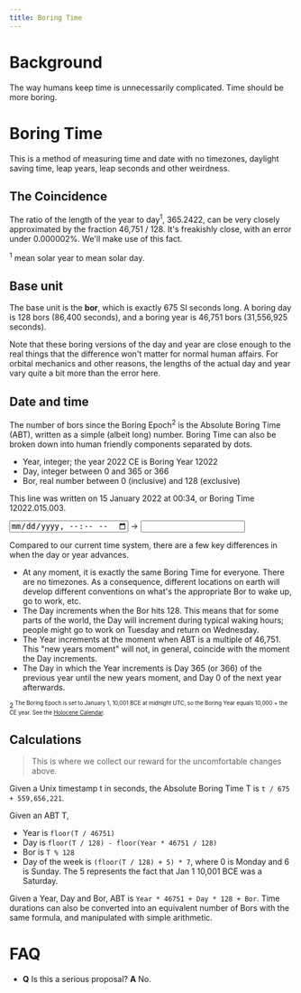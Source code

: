 ```yaml
---
title: Boring Time
---
```


# Background

The way humans keep time is unnecessarily complicated. Time should be more boring.

# Boring Time

This is a method of measuring time and date with no timezones, daylight saving time, leap years, leap seconds and other weirdness.

## The Coincidence

The ratio of the length of the year to day<sup>1</sup>, 365.2422, can be very closely approximated by the fraction 46,751 / 128. It's freakishly close, with an error under 0.000002%. We'll make use of this fact.

<sup>1</sup> mean solar year to mean solar day.

## Base unit

The base unit is the **bor**, which is exactly 675 SI seconds long. A boring day is 128 bors (86,400 seconds), and a boring year is 46,751 bors (31,556,925 seconds). 

Note that these boring versions of the day and year are close enough to the real things that the difference won't matter for normal human affairs. For orbital mechanics and other reasons, the lengths of the actual day and year vary quite a bit more than the error here.

## Date and time

The number of bors since the Boring Epoch<sup>2</sup> is the Absolute Boring Time (ABT), written as a simple (albeit long) number. Boring Time can also be broken down into human friendly components separated by dots.

- Year, integer; the year 2022 CE is Boring Year 12022
- Day, integer between 0 and 365 or 366
- Bor, real number between 0 (inclusive) and 128 (exclusive)

This line was written on 15 January 2022 at 00:34, or Boring Time 12022.015.003.

<input type='datetime-local' id='gregorious' /> -> <input id='boring' />
<script>
    document.querySelector('#gregorious').addEventListener('input', toBoring);
    function toBoring(event) {
        console.log(event.target.value);
        const t = Date.parse(event.target.value);
        const T = t / 675000 + 559609472;
        const Y = Math.floor(T / 46751);
        const D = Math.floor(T / 128) - Math.floor(Y * 46751 / 128);
        const B = T % 128;
        const boring = `${Y}.${D}.${B}`;
        console.log(boring);
        document.querySelector('#boring').value = boring;
    }
</script>

Compared to our current time system, there are a few key differences in when the day or year advances.

- At any moment, it is exactly the same Boring Time for everyone. There are no timezones. As a consequence, different locations on earth will develop different conventions on what's the appropriate Bor to wake up, go to work, etc.
- The Day increments when the Bor hits 128. This means that for some parts of the world, the Day will increment during typical waking hours; people might go to work on Tuesday and return on Wednesday.
- The Year increments at the moment when ABT is a multiple of 46,751. This "new years moment" will not, in general, coincide with the moment the Day increments.
- The Day in which the Year increments is Day 365 (or 366) of the previous year until the new years moment, and Day 0 of the next year afterwards.

<sup>2<sup> The Boring Epoch is set to January 1, 10,001 BCE at midnight UTC, so the Boring Year equals 10,000 + the CE year. See the [Holocene Calendar](https://en.wikipedia.org/wiki/Holocene_calendar).

## Calculations

> This is where we collect our reward for the uncomfortable changes above.

Given a Unix timestamp t in seconds, the Absolute Boring Time T is `t / 675 + 559,656,221`.

Given an ABT T,
- Year is `floor(T / 46751)`
- Day is `floor(T / 128) - floor(Year * 46751 / 128)`
- Bor is `T % 128`
- Day of the week is `(floor(T / 128) + 5) * 7`,
 where 0 is Monday and 6 is Sunday. The 5 represents the fact that Jan 1 10,001 BCE was a Saturday.

Given a Year, Day and Bor, ABT is `Year * 46751 + Day * 128 + Bor`. Time durations can also be converted into an equivalent number of Bors with the same formula, and manipulated with simple arithmetic.

# FAQ

- **Q** Is this a serious proposal?
  **A** No.

